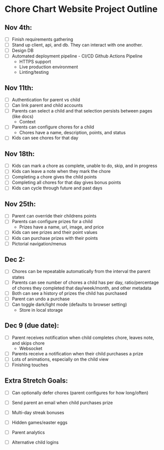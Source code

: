 # Chore Chart Website Project Outline
## Nov 4th:
- [ ] Finish requirements gathering
- [ ] Stand up client, api, and db. They can interact with one another.
- [ ] Design DB
- [ ] Automated deployment pipeline - CI/CD Github Actions Pipeline
  - HTTPS support
  - Live production environment
  - Linting/testing

## Nov 11th:
- [ ] Authentication for parent vs child
- [ ] Can link parent and child accounts
- [ ] Parents can select a child and that selection persists between pages (like docs)
  - Context
- [ ] Parents can configure chores for a child
  - Chores have a name, description, points, and status
- [ ] Kids can see chores for that day

## Nov 18th:
- [ ] Kids can mark a chore as complete, unable to do, skip, and in progress
- [ ] Kids can leave a note when they mark the chore
- [ ] Completing a chore gives the child points
- [ ] Completing all chores for that day gives bonus points
- [ ] Kids can cycle through future and past days

## Nov 25th:
- [ ] Parent can override their childrens points
- [ ] Parents can configure prizes for a child
  - Prizes have a name, url, image, and price
- [ ] Kids can see prizes and their point values
- [ ] Kids can purchase prizes with their points
- [ ] Pictorial navigation/menus

## Dec 2:
- [ ] Chores can be repeatable automatically from the interval the parent states
- [ ] Parents can see number of chores a child has per day, ratio/percentage of chores they completed that day/week/month, and other metadata
- [ ] Both can see a history of prizes the child has purchased
- [ ] Parent can undo a purchase
- [ ] Can toggle dark/light mode (defaults to browser setting)
  - Store in local storage

## Dec 9 (due date):
- [ ] Parent receives notification when child completes chore, leaves note, and skips chore
  - Websocket
- [ ] Parents receive a notification when their child purchases a prize
- [ ] Lots of animations, especially on the child view
- [ ] Finishing touches

## Extra Stretch Goals:
- [ ] Can optionally defer chores (parent configures for how long/often)
- [ ] Send parent an email when child purchases prize
- [ ] Multi-day streak bonuses
- [ ] Hidden games/easter eggs
- [ ] Parent analytics
- [ ] Alternative child logins


